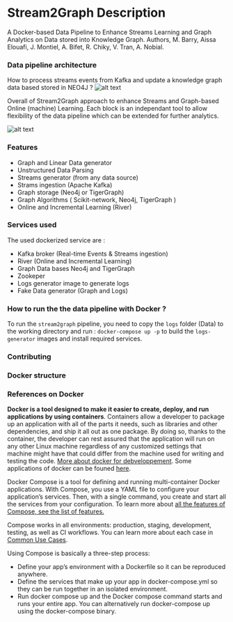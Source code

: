 # Stream2Graph Description
A Docker-based Data Pipeline to Enhance Streams Learning and Graph Analytics on Data stored into Knowledge Graph.
Authors, M. Barry, Aissa Elouafi, J. Montiel, A. Bifet, R. Chiky, V. Tran, A. Nobial.

### Data pipeline architecture 

How to process streams events from Kafka and update a knowledge graph data based stored in NEO4J ?
![alt text](https://neo4j.com/labs/kafka/4.0/_images/unwind-consume.png)

Overall of Stream2Graph approach to enhance Streams and Graph-based Online (machine) Learning.
Each block is an independant tool to allow flexibility of the data pipeline which can be extended for further analytics.

![alt text](https://github.com/aissaelouafi/stream2graph/blob/master/Stream2Graph_overview.png)

### Features
- Graph and Linear Data generator
- Unstructured Data Parsing
- Streams generator (from any data source)
- Strams ingestion (Apache Kafka)
- Graph storage (Neo4j or TigerGraph)
- Graph Algorithms ( Scikit-network, Neo4j, TigerGraph )
- Online and Incremental Learning (River)

### Services used 
The used dockerized service are :
- Kafka broker (Real-time Events & Streams ingestion)
- River (Online and Incremental Learning)
- Graph Data bases Neo4j and TigerGraph
- Zookeper 
- Logs generator image to generate logs 
- Fake Data generator (Graph and Logs)

### How to run the the data pipeline with Docker ?

To run the `stream2graph` pipeline, you need to copy the `logs` folder (Data) to the working directory and run : `docker-compose up -p` to build the `logs-generator` images and install required services.

### Contributing

### Docker structure

### References on Docker

**Docker is a tool designed to make it easier to create, deploy, and run applications by using containers**. Containers allow a developer to package up an application with all of the parts it needs, such as libraries and other dependencies, and ship it all out as one package. By doing so, thanks to the container, the developer can rest assured that the application will run on any other Linux machine regardless of any customized settings that machine might have that could differ from the machine used for writing and testing the code. [More about docker for debveloppement](https://dev.to/amoniacou/what-is-docker-why-is-it-important-and-necessary-for-developers-part-i-39e5). Some applications of docker can be founed [here](https://www.infoworld.com/article/3310941/why-you-should-use-docker-and-containers.html). 

Docker Compose is a tool for defining and running multi-container Docker applications. With Compose, you use a YAML file to configure your application’s services. Then, with a single command, you create and start all the services from your configuration. To learn more about [all the features of Compose, see the list of features.](https://docs.docker.com/compose/#features) 

Compose works in all environments: production, staging, development, testing, as well as CI workflows. You can learn more about each case in [Common Use Cases](https://docs.docker.com/compose/#common-use-cases).

Using Compose is basically a three-step process:

- Define your app’s environment with a Dockerfile so it can be reproduced anywhere.
- Define the services that make up your app in docker-compose.yml so they can be run together in an isolated environment.
- Run docker compose up and the Docker compose command starts and runs your entire app. You can alternatively run docker-compose up using the docker-compose binary.
